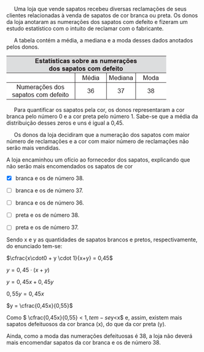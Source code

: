 

     Uma loja que vende sapatos recebeu diversas reclamações de seus clientes relacionadas à venda de sapatos de cor branca ou preta. Os donos da loja anotaram as numerações dos sapatos com defeito e fizeram um estudo estatístico com o intuito de reclamar com o fabricante.

     A tabela contém a média, a mediana e a moda desses dados anotados pelos donos.

![](89efec73-e58e-48de-abc2-804bfefa72b6.png)

     Para quantificar os sapatos pela cor, os donos representaram a cor branca pelo número 0 e a cor preta pelo número 1. Sabe-se que a média da distribuição desses zeros e uns é igual a 0,45.

     Os donos da loja decidiram que a numeração dos sapatos com maior número de reclamações e a cor com maior número de reclamações não serão mais vendidas.

A loja encaminhou um ofício ao fornecedor dos sapatos, explicando que não serão mais encomendados os sapatos de cor



- [x] branca e os de número 38.
- [ ] branca e os de número 37.
- [ ] branca e os de número 36.
- [ ] preta e os de número 38.
- [ ] preta e os de número 37.


Sendo x e y as quantidades de sapatos brancos e pretos, respectivamente, do enunciado tem-se:

$\cfrac{x\cdot0 + y \cdot 1}{x+y} = 0,45$

$y = 0,45 \cdot (x+y)$

$y = 0,45x + 0,45y$

$0,55y = 0,45x$

$y = \cfrac{0,45x}{0,55}$

Como $ \cfrac{0,45x}{0,55} < 1$, tem-se  $y\<x$ e, assim, existem mais sapatos defeituosos da cor branca (x), do que da cor preta (y).

Ainda, como a moda das numerações defeituosas é 38, a loja não deverá mais encomendar sapatos da cor branca e os de número 38.
